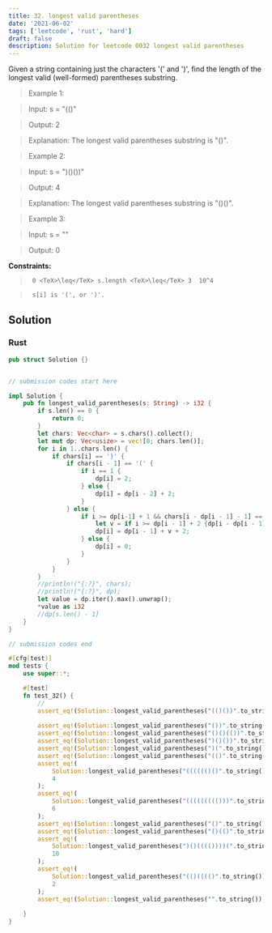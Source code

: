 ```yaml
---
title: 32. longest valid parentheses
date: '2021-06-02'
tags: ['leetcode', 'rust', 'hard']
draft: false
description: Solution for leetcode 0032 longest valid parentheses
---
```


 

  Given a string containing just the characters '(' and ')', find the length of the longest valid (well-formed) parentheses substring.

   

 >   Example 1:

  

 >   Input: s <TeX>=</TeX> "(()"

 >   Output: 2

 >   Explanation: The longest valid parentheses substring is "()".

  

 >   Example 2:

  

 >   Input: s <TeX>=</TeX> ")()())"

 >   Output: 4

 >   Explanation: The longest valid parentheses substring is "()()".

  

 >   Example 3:

  

 >   Input: s <TeX>=</TeX> ""

 >   Output: 0

  

   

  **Constraints:**

  

 >   	0 <TeX>\leq</TeX> s.length <TeX>\leq</TeX> 3  10^4

 >   	s[i] is '(', or ')'.


## Solution
### Rust
```rust
pub struct Solution {}


// submission codes start here

impl Solution {
    pub fn longest_valid_parentheses(s: String) -> i32 {
        if s.len() == 0 {
            return 0;
        }
        let chars: Vec<char> = s.chars().collect();
        let mut dp: Vec<usize> = vec![0; chars.len()];
        for i in 1..chars.len() {
            if chars[i] == ')' {
                if chars[i - 1] == '(' {
                    if i == 1 {
                        dp[i] = 2;    
                    } else {
                        dp[i] = dp[i - 2] + 2;
                    }
                } else {
                    if i >= dp[i-1] + 1 && chars[i - dp[i - 1] - 1] == '(' {
                        let v = if i >= dp[i - 1] + 2 {dp[i - dp[i - 1] - 2]} else {0};
                        dp[i] = dp[i - 1] + v + 2;
                    } else {
                        dp[i] = 0;
                    }
                }
            }
        }
        //println!("{:?}", chars);
        //println!("{:?}", dp);
        let value = dp.iter().max().unwrap();
        *value as i32
        //dp[s.len() - 1]
    }
}

// submission codes end

#[cfg(test)]
mod tests {
    use super::*;

    #[test]
    fn test_32() {
        //
        assert_eq!(Solution::longest_valid_parentheses("(()())".to_string()), 6);
        
        assert_eq!(Solution::longest_valid_parentheses("())".to_string()), 2);
        assert_eq!(Solution::longest_valid_parentheses("()()(())".to_string()), 8);
        assert_eq!(Solution::longest_valid_parentheses(")()())".to_string()), 4);
        assert_eq!(Solution::longest_valid_parentheses(")(".to_string()), 0);
        assert_eq!(Solution::longest_valid_parentheses("(()".to_string()), 2);
        assert_eq!(
            Solution::longest_valid_parentheses("(((((()()".to_string()),
            4
        );
        assert_eq!(
            Solution::longest_valid_parentheses("((((((((()))".to_string()),
            6
        );
        assert_eq!(Solution::longest_valid_parentheses("()".to_string()), 2);
        assert_eq!(Solution::longest_valid_parentheses("()(()".to_string()), 2);
        assert_eq!(
            Solution::longest_valid_parentheses(")()(((())))(".to_string()),
            10
        );
        assert_eq!(
            Solution::longest_valid_parentheses("(()(((()".to_string()),
            2
        );
        assert_eq!(Solution::longest_valid_parentheses("".to_string()), 0);
    
    }
}

```
